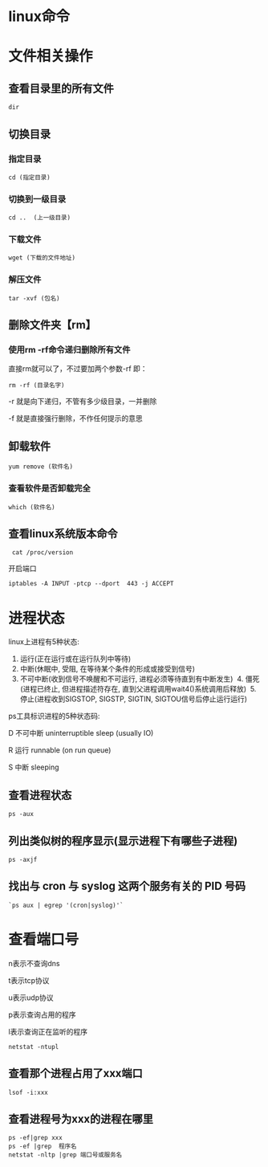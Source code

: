 # linux命令

# 文件相关操作

## 查看目录里的所有文件

```
dir
```

## 切换目录

### 指定目录

```
cd (指定目录)
```

### 切换到一级目录

```
cd ..  (上一级目录)
```

### 下载文件

```
wget (下载的文件地址)
```

### 解压文件



```
tar -xvf (包名)
```

## 删除文件夹【rm】

### 使用rm -rf命令递归删除所有文件

直接rm就可以了，不过要加两个参数-rf 即：

```
rm -rf (目录名字)
```

-r 就是向下递归，不管有多少级目录，一并删除

-f 就是直接强行删除，不作任何提示的意思

## 卸载软件

```
yum remove (软件名)
```

### 查看软件是否卸载完全

```
which (软件名)
```

## 查看linux系统版本命令 

```
 cat /proc/version 
```

开启端口

```
iptables -A INPUT -ptcp --dport  443 -j ACCEPT
```



# 进程状态 

linux上进程有5种状态: 

  1. 运行(正在运行或在运行队列中等待) 
  2. 中断(休眠中, 受阻, 在等待某个条件的形成或接受到信号)  
  3. 不可中断(收到信号不唤醒和不可运行, 进程必须等待直到有中断发生)  4. 僵死(进程已终止, 但进程描述符存在, 直到父进程调用wait4()系统调用后释放)  5. 停止(进程收到SIGSTOP, SIGSTP, SIGTIN, SIGTOU信号后停止运行运行)  

ps工具标识进程的5种状态码: 

 D 不可中断 uninterruptible sleep (usually IO) 

 R 运行 runnable (on run queue)  

S 中断 sleeping  

## 查看进程状态

```
ps -aux
```

## 列出类似树的程序显示(显示进程下有哪些子进程)

```
ps -axjf
```

## 找出与 cron 与 syslog 这两个服务有关的 PID 号码

```
`ps aux | egrep '(cron|syslog)'`
```

# 查看端口号

n表示不查询dns

t表示tcp协议

u表示udp协议

p表示查询占用的程序

l表示查询正在监听的程序

```
netstat -ntupl
```

## 查看那个进程占用了xxx端口

```
lsof -i:xxx
```



## 查看进程号为xxx的进程在哪里

```
ps -ef|grep xxx
ps -ef |grep  程序名
netstat -nltp |grep 端口号或服务名
```

